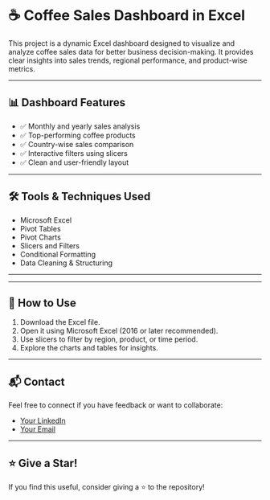 # ☕ Coffee Sales Dashboard in Excel

This project is a dynamic Excel dashboard designed to visualize and analyze coffee sales data for better business decision-making. It provides clear insights into sales trends, regional performance, and product-wise metrics.

---

## 📊 Dashboard Features

* ✅ Monthly and yearly sales analysis
* ✅ Top-performing coffee products
* ✅ Country-wise sales comparison
* ✅ Interactive filters using slicers
* ✅ Clean and user-friendly layout

---

## 🛠️ Tools & Techniques Used

* Microsoft Excel
* Pivot Tables
* Pivot Charts
* Slicers and Filters
* Conditional Formatting
* Data Cleaning & Structuring

---

---

## 📌 How to Use

1. Download the Excel file.
2. Open it using Microsoft Excel (2016 or later recommended).
3. Use slicers to filter by region, product, or time period.
4. Explore the charts and tables for insights.

---

## 📬 Contact

Feel free to connect if you have feedback or want to collaborate:

* [Your LinkedIn](https://www.linkedin.com/in/martin-joy13)
* [Your Email](memartinn@gmail.com)

---

## ⭐ Give a Star!

If you find this useful, consider giving a ⭐ to the repository!

